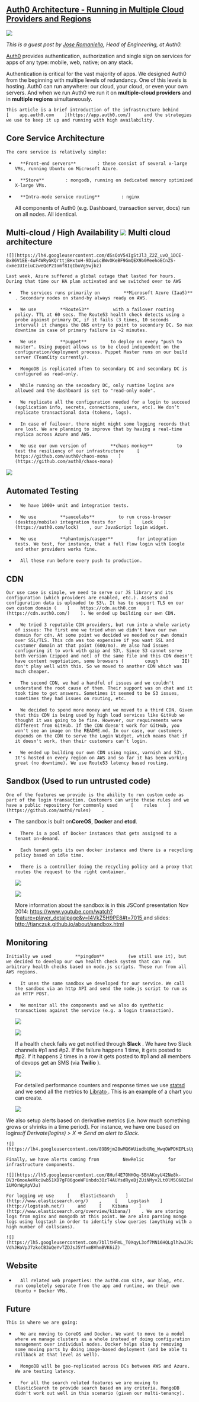## [Auth0 Architecture - Running in Multiple Cloud Providers and Regions](/blog/2014/12/1/auth0-architecture-running-in-multiple-cloud-providers-and-r.html)

    

    

![](https://farm8.staticflickr.com/7547/15920200395_04c420407a_m.jpg)

_This is a guest post by [Jose Romaniello](https://twitter.com/jfroma), Head of Engineering, at Auth0\._

[Auth0](https://auth0.com/) provides authentication, authorization and single sign on services for apps of any type: mobile, web, native; on any stack.

Authentication is critical for the vast majority of apps. We designed Auth0 from the beginning with multipe levels of redundancy. One of this levels is hosting. Auth0 can run anywhere: our cloud, your cloud, or even your own servers. And when we run Auth0 we run it on **multiple-cloud providers** and in **multiple regions** simultaneously.

    This article is a brief introduction of the infrastructure behind     [    app.auth0.com    ](https://app.auth0.com/)     and the strategies we use to keep it up and running with high availability.    

##     Core Service Architecture    

    The core service is relatively simple:    

*       **Front-end servers**        : these consist of several x-large VMs, running Ubuntu on Microsoft Azure.    

*       **Store**        : mongodb, running on dedicated memory optimized X-large VMs.    

*       **Intra-node service routing**        : nginx    

    All components of Auth0 (e.g. Dashboard, transaction server, docs) run on all nodes. All identical.    

##     Multi-cloud / High Availability        ![](https://lh4.googleusercontent.com/H15B6XlT-i9OOBTmJESs1HFxxJy4EltxG3NrjuipG1jjUxjRPjXffvoJA8bkdT7YGNS-OZplhVQDFfK6LUWHs5Z9CTyCEtIRnmdrGg5YjJJnAa-S0S8Ak_692gKe-uM6)        Multi cloud architecture    

    ![](https://lh4.googleusercontent.com/dSsQoV54IgStJl3_Z2Z_uvO_1DCE-Bx86V1EE-4uF4WRyGKQrttjBHxtoH-9DiwicBWvOKeBF9GmQEX9b0MeehoECnZS-cxme1UIeiuCzweQcP2Iomf8IqIbuVg5wjbz)    

    Last week, Azure suffered a global outage that lasted for hours. During that time our HA plan activated and we switched over to AWS    

*       The services runs primarily on         **Microsoft Azure (IaaS)**        . Secondary nodes on stand-by always ready on AWS.    

*       We use         **Route53**         with a failover routing policy. TTL at 60 secs. The Route53 health check detects using a probe against primary DC, if it fails (3 times, 10 seconds interval) it changes the DNS entry to point to secondary DC. So max downtime in case of primary failure is ~2 minutes.    

*       We use         **puppet**         to deploy on every "push to master". Using puppet allows us to be cloud independent on the configuration/deployment process. Puppet Master runs on our build server (TeamCity currently).    

*       MongoDB is replicated often to secondary DC and secondary DC is configured as read-only.    

*       While running on the secondary DC, only runtime logins are allowed and the dashboard is set to "read-only mode".    

*       We replicate all the configuration needed for a login to succeed (application info, secrets, connections, users, etc). We don’t replicate transactional data (tokens, logs).    

*       In case of failover, there might might some logging records that are lost. We are planning to improve that by having a real-time replica across Azure and AWS.    

*       We use our own version of         **chaos monkey**         to test the resiliency of our infrastructure     [    https://github.com/auth0/chaos-mona    ](https://github.com/auth0/chaos-mona)

[    ![](https://lh3.googleusercontent.com/rSrBzApzqXXbAnqgGzN-eiyo1Qj6VwmBg4zH2IqKibxNfGzci__e70MOAKA8qVfuh7pqPNkizxxb3DyJnz_emowwiBHXpwDRP5_3EaYh1YMwPFrx9eOspl3CF3b-K_EH)    ](https://github.com/auth0/chaos-mona)

##     Automated Testing    

*       We have 1000+ unit and integration tests.    

*       We use         **saucelabs**         to run cross-browser (desktop/mobile) integration tests for     [    Lock    ](https://auth0.com/lock)    , our JavaScript login widget.    

*       We use         **phantomjs/casper**         for integration tests. We test, for instance, that a full flow login with Google and other providers works fine.    

*       All these run before every push to production.    

##     CDN    

    Our use case is simple, we need to serve our JS library and its configuration (which providers are enabled, etc.). Assets and configuration data is uploaded to S3\. It has to support TLS on our own custom domain (    [    https://cdn.auth0.com    ](https://cdn.auth0.com/)    ). We ended up building our own CDN.    

*       We tried 3 reputable CDN providers, but run into a whole variety of issues: The first one we tried when we didn't have our own domain for cdn. At some point we decided we needed our own domain over SSL/TLS. This cdn was too expensive if you want SSL and customer domain at that point (600/mo). We also had issues configuring it to work with gzip and S3\. Since S3 cannot serve both version (zipped and not) of the same file and this CDN doesn't have content negotiation, some browsers (        cough         IE) don't play well with this. So we moved to another CDN which was much cheaper.    

*       The second CDN, we had a handful of issues and we couldn't understand the root cause of them. Their support was on chat and it took time to get answers. Sometimes it seemed to be S3 issues, sometimes they had issues on routing, etc.    

*       We decided to spend more money and we moved to a third CDN. Given that this CDN is being used by high load services like GitHub we thought it was going to be fine. However, our requirements were different from GitHub. If the CDN doesn't work for GitHub, you won't see an image on the README.md. In our case, our customers depends on the CDN to serve the Login Widget, which means that if it doesn't work, then their customers can't login.    

*       We ended up building our own CDN using nginx, varnish and S3\. It's hosted on every region on AWS and so far it has been working great (no downtime). We use Route53 latency based routing.    

##     Sandbox (Used to run untrusted code)    

    One of the features we provide is the ability to run custom code as part of the login transaction. Customers can write these rules and we have a public repository for commonly used     [    rules    ](https://github.com/auth0/rules)    .    

*   The sandbox is built on**CoreOS**, **Docker** and **etcd**.

*       There is a pool of Docker instances that gets assigned to a tenant on-demand.    

*       Each tenant gets its own docker instance and there is a recycling policy based on idle time.    

*       There is a controller doing the recycling policy and a proxy that routes the request to the right container.    

    ![](https://lh3.googleusercontent.com/4OgDHL57tyifmsBeO1eTrfZAcCZHu4-af5dDpk8Dr1O0KdaXn_pI8VVxnZdrEuR9rJswJA5eE_SmFQOWaTp0-T3bWVDcV50dIMU5R-UW9ojJIc_OJzbY1a1qDmO7H34b)    

    ![](https://lh4.googleusercontent.com/BSCW_ZmZpSJhGZSVnlSlatksaapSJ57p19yxIKvMO1SYSWTMT8zpfKZzDuFpKCVtahmJ6LejEwoEQFhX6bar5gLpUBmzKYvpuXomJsOUrGXjx0mOG8QgGGH8QJ_rDg3R)    

    More information about the sandbox is in this JSConf presentation Nov 2014:     [    https://www.youtube.com/watch?feature=player_detailpage&v=I4VkZ5H9PE8#t=7015    ](https://www.youtube.com/watch?feature=player_detailpage&v=I4VkZ5H9PE8#t=7015)     and slides:     [    http://tjanczuk.github.io/about/sandbox.html    ](http://tjanczuk.github.io/about/sandbox.html)

##     Monitoring    

    Initially we used         **pingdom**         (we still use it), but we decided to develop our own health check system that can run arbitrary health checks based on node.js scripts. These run from all AWS regions.    

*       It uses the same sandbox we developed for our service. We call the sandbox via an http API and send the node.js script to run as an HTTP POST.    

*       We monitor all the components and we also do synthetic transactions against the service (e.g. a login transaction).    

    ![](https://lh6.googleusercontent.com/UgD9dLuAu_C7z0eGt4GmUnDqr-pdCjetofL1DwlBPv0tZ22v3bKO83qcafz8VKitV-2IDsYTTf-1IWncHojCcDuoeUiJElGSOK3yQWHZFT0tHEdGkouqi8OjgHDxkDpO)    

    ![](https://lh4.googleusercontent.com/NeJRothvUc5Er2V4mDhS6RUo8XuUUBrftaJ_uxk3yGr17oqzkJK0BXOHeOXs1SOjuVPxVIAl3uwYru4mVKopjoZxATgS7q8Nfv4OpePRyahvrGRelsIhrCPDAC5mproo)    

    If a health check fails we get notified through         **Slack**        . We have two         Slack         channels #p1 and #p2\. If the failure happens 1 time, it gets posted to #p2\. If it happens 2 times in a row it gets posted to #p1 and all members of devops get an SMS (via         **Twilio**        ).    

    ![](https://lh6.googleusercontent.com/3av9ukg9bDqYGxE_ehZESo4o3ZJ0fHEy4FSbmPwVoAp5HhnuHfP5-EQmHoT6nIV-VfnIJBSHGNpFiGDHTyDC2__2if1jLeUkEAJ18f2jfQH-iZpFT_e_VeAf9Yp0PChe)    

    For detailed performance counters and response times we use     [    statsd    ](https://github.com/etsy/statsd/)     and we send all the metrics to     [    Librato    ](https://librato.com/)    . This is an example of a chart you can create.    

    ![](https://lh4.googleusercontent.com/rS6Iu1fADBvQdHXCxSF6HtkD5Vx67urrcDzRniekF0zFQzOQeEsHaSPU2RjGyCRAVKGsL_Il5cQ42QEzQut8cEDK_fCKozb3DBRWvUSVMsZQpR0Ghn2hst2WFEZO92XS)    

We also setup alerts based on derivative metrics (i.e. how much something grows or shrinks in a time period). For instance, we have one based on logins:_if Derivate(logins) > X => Send an alert to Slack_.

    ![](https://lh4.googleusercontent.com/89B9jm28wMQ6WUiudbURq_WwqOWPDKEPLsUpg9Od5TaMHLoD2AcyI7Ldyhn7LzLPhy_uN7Lo_m0L3bozC1xFH3SUy0Dty28rYH8HymQXsai2itWv4InFfa2ivLbLFgwM)    

    Finally, we have alerts coming from         NewRelic         for infrastructure components.    

    ![](https://lh5.googleusercontent.com/8Huf4E7ONHOq-5BYAKxyU42Ne8k-DV3r6moeAeVkcUwb51XD7gF86goeWFUnbdo3OzT4AUYsdRyeBjZUiNMyv2Lt0lM5C682IaRR9hxJXIXggLpd36J-1UMOrWgApVJu)    

    For logging we use     [    ElasticSearch    ](http://www.elasticsearch.org/)    ,     [    Logstash    ](http://logstash.net/)     and     [    Kibana    ](http://www.elasticsearch.org/overview/kibana/)    . We are storing logs from nginx and mongodb at this point. We are also parsing mongo logs using logstash in order to identify slow queries (anything with a high number of collscans).    

    ![](https://lh5.googleusercontent.com/7blltHFmL_T0XqyL3of7MN16HQLglh2wJJRzasCSeVllaMzN9KYr1t98wErGZMjoH5au0S1UqnfnJPExlE4Zo-VdhJHaVpJ7zkoCB3uQeYvTZDJsJ5YfxmBVhmBVK6iZ)    

##     Website    

*       All related web properties: the auth0.com site, our blog, etc. run completely separate from the app and runtime, on their own Ubuntu + Docker VMs.    

##     Future    

    This is where we are going:    

*       We are moving to CoreOS and Docker. We want to move to a model where we manage clusters as a whole instead of doing configuration management over individual nodes. Docker helps also by removing some moving parts by doing image-based deployment (and be able to rollback at that level as well).    

*       MongoDB will be geo-replicated across DCs between AWS and Azure. We are testing latency.    

*       For all the search related features we are moving to ElasticSearch to provide search based on any criteria. MongoDB didn't work out well in this scenario (given our multi-tenancy).    

    
